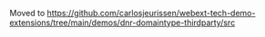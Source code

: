 Moved to https://github.com/carlosjeurissen/webext-tech-demo-extensions/tree/main/demos/dnr-domaintype-thirdparty/src
